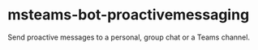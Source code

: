 # msteams-bot-proactivemessaging
Send proactive messages to a personal, group chat or a Teams channel.
